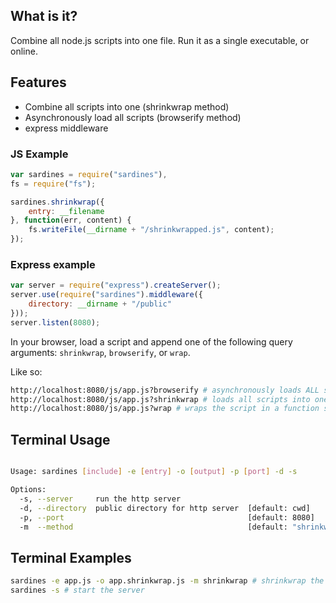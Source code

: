 ## What is it?

Combine all node.js scripts into one file. Run it as a single executable, or online.

## Features

- Combine all scripts into one (shrinkwrap method)
- Asynchronously load all scripts (browserify method)
- express middleware

### JS Example

```javascript
var sardines = require("sardines"),
fs = require("fs");

sardines.shrinkwrap({
	entry: __filename
}, function(err, content) {
	fs.writeFile(__dirname + "/shrinkwrapped.js", content);
});
```

### Express example
```javascript
var server = require("express").createServer();
server.use(require("sardines").middleware({
	directory: __dirname + "/public"
}));
server.listen(8080);
```

In your browser, load a script and append one of the following query arguments: `shrinkwrap`, `browserify`, or `wrap`.

Like so:

```bash
http://localhost:8080/js/app.js?browserify # asynchronously loads ALL scripts vs loading into one
http://localhost:8080/js/app.js?shrinkwrap # loads all scripts into one
http://localhost:8080/js/app.js?wrap # wraps the script in a function so it doesn't pollute the global namespace
```

## Terminal Usage

```bash

Usage: sardines [include] -e [entry] -o [output] -p [port] -d -s

Options:
  -s, --server     run the http server             
  -d, --directory  public directory for http server  [default: cwd]
  -p, --port                                         [default: 8080]
  -m  --method                                       [default: "shrinkwrap"]
```


## Terminal Examples

```bash
sardines -e app.js -o app.shrinkwrap.js -m shrinkwrap # shrinkwrap the app
sardines -s # start the server
```
